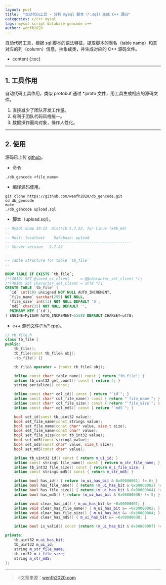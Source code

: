 ```yaml
---
layout: post
title:  "自动代码工具 - 分析 mysql 脚本（*.sql）生成 C++ 源码"
categories: c/c++ mysql
tags: mysql script database gencode c++
author: wenfh2020
---
```


自动代码工具，根据 sql 脚本的语法特征，提取脚本的表名（table name）和其对应的列（column）信息，抽象成类，并生成对应的 C++ 源码文件。



* content
{:toc}

---

## 1. 工具作用

自动代码工具作用，类似 protobuf 通过 *.proto 文件，用工具生成相应的源码文件。

1. 直接减少了团队开发工作量。
2. 有利于团队代码风格统一。
3. 数据操作面向对象，操作人性化。

---

## 2. 使用

源码已上传 [github](https://github.com/wenfh2020/db_gencode)。

* 命令

```shell
./db_gencode <file_name>
```

* 编译源码使用。

```shell
git clone https://github.com/wenfh2020/db_gencode.git
cd db_gencode
make
./db_gencode upload.sql
```

* 脚本（upload.sql）。

```sql
-- MySQL dump 10.13  Distrib 5.7.22, for Linux (x86_64)
--
-- Host: localhost    Database: upload
-- ------------------------------------------------------
-- Server version   5.7.22

--
-- Table structure for table `tb_file`
--

DROP TABLE IF EXISTS `tb_file`;
/*!40101 SET @saved_cs_client     = @@character_set_client */;
/*!40101 SET character_set_client = utf8 */;
CREATE TABLE `tb_file` (
  `id` int(10) unsigned NOT NULL AUTO_INCREMENT,
  `file_name` varchar(255) NOT NULL,
  `file_size` int(11) NOT NULL DEFAULT '0',
  `md5` char(32) NOT NULL DEFAULT '',
  PRIMARY KEY (`id`),
) ENGINE=MyISAM AUTO_INCREMENT=55688 DEFAULT CHARSET=utf8;
```

* c++ 源码文件(\*.h/\*.cpp)。

```c++
// tb_file.h
class tb_file {
public:
    tb_file();
    tb_file(const tb_file& obj);
    ~tb_file() {}

    tb_file& operator = (const tb_file& obj);

    inline const char* table_name() const { return "tb_file"; }
    inline tb_uint32 get_count() const { return 4; }
    string serialize() const;

    inline const char* col_id() const { return "`id`"; }
    inline const char* col_file_name() const { return "`file_name`"; }
    inline const char* col_file_size() const { return "`file_size`"; }
    inline const char* col_md5() const { return "`md5`"; }

    bool set_id(const tb_uint32 value);
    bool set_file_name(const string& value);
    bool set_file_name(const char* value, size_t size);
    bool set_file_name(const char* value);
    bool set_file_size(const tb_int32 value);
    bool set_md5(const string& value);
    bool set_md5(const char* value, size_t size);
    bool set_md5(const char* value);

    inline tb_uint32 id() const { return m_ui_id; }
    inline const string& file_name() const { return m_str_file_name; }
    inline tb_int32 file_size() const { return m_i_file_size; }
    inline const string& md5() const { return m_str_md5; }

    inline bool has_id() { return (m_ui_has_bit & 0x00000001) != 0; }
    inline bool has_file_name() { return (m_ui_has_bit & 0x00000002) != 0; }
    inline bool has_file_size() { return (m_ui_has_bit & 0x00000004) != 0; }
    inline bool has_md5() { return (m_ui_has_bit & 0x00000008) != 0; }

    inline void clear_has_id() { m_ui_has_bit &= ~0x00000001; }
    inline void clear_has_file_name() { m_ui_has_bit &= ~0x00000002; }
    inline void clear_has_file_size() { m_ui_has_bit &= ~0x00000004; }
    inline void clear_has_md5() { m_ui_has_bit &= ~0x00000008; }

    inline bool is_valid() const {return (m_ui_has_bit & 0x0000000f) != 0;}

private:
    tb_uint32 m_ui_has_bit;
    tb_uint32 m_ui_id;
    string m_str_file_name;
    tb_int32 m_i_file_size;
    string m_str_md5;
};
```

---

> 🔥文章来源：[wenfh2020.com](https://wenfh2020.com/2020/06/04/mysql-db-gencode/)